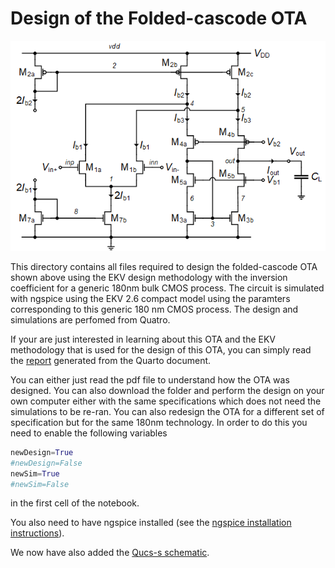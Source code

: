 # Design of the Folded-cascode OTA

![Simple OTA.](/Amplifiers/OTAs/Folded%20Cascode%20OTA/Figures/Folded_cascode_ota_schematic.png)

This directory contains all files required to design the folded-cascode OTA shown above using the EKV design methodology with the inversion coefficient for a generic 180nm bulk CMOS process. The circuit is simulated with ngspice using the EKV 2.6 compact model using the paramters corresponding to this generic 180 nm CMOS process.
The design and simulations are perfomed from Quatro.

If your are just interested in learning about this OTA and the EKV methodology that is used for the design of this OTA, you can simply read the [report](/Amplifiers/OTAs/Folded%20Cascode%20OTA/Folded_cascode_OTA.pdf) generated from the Quarto document.

You can either just read the pdf file to understand how the OTA was designed. You can also download the folder and perform the design on your own computer either with the same specifications which does not need the simulations to be re-ran. You can also redesign the OTA for a different set of specification but for the same 180nm technology. In order to do this you need to enable the following variables  
```python
newDesign=True  
#newDesign=False  
newSim=True  
#newSim=False  
```
in the first cell of the notebook.

You also need to have ngspice installed (see the [ngspice installation instructions](/ngspice_installation.md)).

We now have also added the [Qucs-s schematic](/Amplifiers/OTAs/Folded%20Cascode%20OTA/Simulations/qucs-s/).
